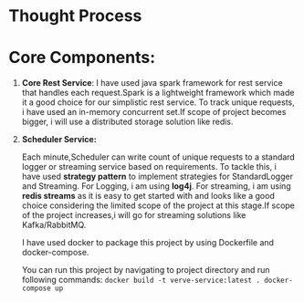 # Thought Process

# Core Components:

1. **Core Rest Service**:
   I have used java spark framework for rest service that handles each request.Spark is a lightweight framework which made it a good choice for our simplistic rest service.
   To track unique requests, i have used an in-memory concurrent set.If scope of project becomes bigger, i will use a distributed storage solution like redis.
2. **Scheduler Service:**

   Each minute,Scheduler can write count of unique requests to a standard logger or streaming service based on requirements.
   To tackle this, i have used **strategy pattern** to implement strategies for StandardLogger and Streaming.
   For Logging, i am using **log4j**.
   For streaming, i am using **redis streams** as it is easy to get started with and looks like a good choice considering the limited scope of the project at this stage.If scope of the project increases,i will go for streaming solutions like Kafka/RabbitMQ.

   I have used docker to package this project by using Dockerfile and docker-compose.

   You can run this project by navigating to project directory and run following commands:
   `docker build -t verve-service:latest .
   docker-compose up`